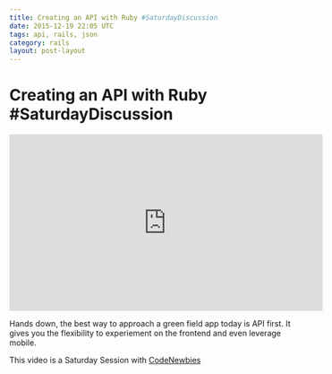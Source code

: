 ```yaml
---
title: Creating an API with Ruby #SaturdayDiscussion
date: 2015-12-19 22:05 UTC
tags: api, rails, json
category: rails
layout: post-layout
---
```

# Creating an API with Ruby #SaturdayDiscussion 

<iframe width="560" height="315" src="https://www.youtube.com/embed/IeumRqrNfZ8" frameborder="0" allowfullscreen></iframe>

Hands down, the best way to approach a green field app today is API
first. It gives you the flexibility to experiement on the frontend and
even leverage mobile.

This video is a Saturday Session with
[CodeNewbies](http://codenewbie.org)
